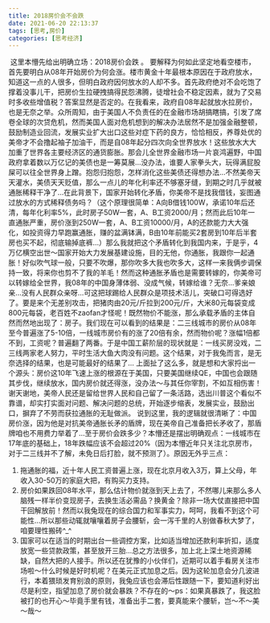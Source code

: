 ```yaml
---
title: 2018房价会不会跌
date: 2021-06-20 22:13:37
tags: [思考,房价]
categories: [思考经济]
---
```


​       这里本懵先给出明确立场：2018房价会跌<!-- more --> 。
​       要解释为何如此坚定地看空楼市，首先要明白从08年开始房价为何会涨。楼市黄金十年最根本原因在于政府放水，知道这一点的人很多，但明白政府因何放水的人却不多。首先政府绝对不会吃饱了撑着没事儿干，把房价生拉硬拽搞得民怨沸腾，徒增社会不稳定因素，就为了交易时多收些增值税？答案显然是否定的。在我看来，政府自08年起就放水拉房价，也是无奈之举。
​        众所周知，由于美国人不负责任的在金融市场胡搞瞎搞，引发了席卷全球的次贷危机，然而美国人面对危机想到的解决办法居然不是加强金融整顿，鼓励制造业回流，发展实业扩大出口这些对症下药的良方，恰恰相反，养尊处优的美帝才不会撸起袖子加油干，而是自08年起分四次向全世界放水！这些放水大大加重了世界各主要经济区的通货膨胀。那会儿全世界金融市场一片哀鸿遍野，中国政府拿着数以万亿记的美债也是一筹莫展…没办法，谁要人家拳头大，玩得满屁股屎可以往全世界身上蹭。抱怨归抱怨，怎样消化这些美债还得想办法…不然美帝天天灌水，美债天天贬值，那么一点儿的年化利率还不够塞牙缝，到期之时几乎就被通胀稀释干净了…
​        在此背景下，国家开始转化矛盾，你美帝不是找我借钱，妄图通过放水的方式稀释债务吗？（这个原理很简单：A向B借钱100W，承诺10年后还清，每年化利率5%，此时房子50W一套，A、B工资2000/月；然而此后10年一直通胀严重，房价涨到250W一套，A、B工资10000/月，A的还款能力大大强化，如投资得力早跑赢通胀，赚的盆满钵满，B由10年前能买2套房到10年后半套房也买不起，彻底输掉底裤…）那么我就把这个矛盾转化到我国内来，于是乎，4万亿横空出世～国家开始大力发展基建设施，目的无他，你通胀，我跟你一起通胀！好似吹气球一般，只要不吹爆，那你吹多大我也吹多大，这样一来我俩步调保持一致，将来你也剪不了我的羊毛！
​        然而这种通胀矛盾也是需要转嫁的，你美帝可以转嫁给全世界，我08年的中国身薄体弱、没成气候，转嫁给谁？无奈…爹亲娘亲…没有人民群众亲呀…可这把球踢给人民群众是项技术活儿，突破口可得选好了。要是来个无差别攻击，把猪肉由20元/斤拉到200元/斤，大米80元每袋变成800元每袋，老百姓不zaofan才怪呢！既然物价不能涨，那么承载矛盾的主体自然而然地出现了：房子。我们现在可以看到的结果是：二三线城市的房价从08年至今普遍涨了5-10倍，一线城市房价有的涨了20倍有余，然而物价呢？涨幅1倍都不到，工资呢？普遍翻了两番。于是中国工薪阶层的现状就是：一线买房没戏，二三线两家老人努力，平时生活大鱼大肉没有问题。这个结果，对于我兔而言，是无奈选择的结果，也是可能最好的结果了…
上面扯了这么多，就是想和大家捋出一个源头：房价这10年飞速上涨的根源在于美国，只要美国继续QE，中国也会跟随其步伐，继续放水，国内房价就还得涨，没办法～与其任你宰割，不如互相伤害！
谢天谢地，美帝人民还是留给世界人民和自己留了一条活路，选出川普这个看似不靠谱，却实打实面对问题、解决问题的总统，开始逐步缩表，发展实业，鼓励出口，摒弃了不劳而获拉通胀的无耻做派。
说到这里，我的逻辑就很清晰了：中国房价涨，因为他是对抗美帝通胀长矛的盾牌，现在美帝自己准备把长矛收了，那盾牌咱也不用费力举着了…
​       至于房价会跌多少？本懵还是摆出明确观点：一线城市在17年底的基础上，18年跌幅应该不会超过20%（因为本懵近年只关注北京房市，对于二三线并不了解，未免日后打脸，就不预测了）。原因无外乎三点：

1. 拖通胀的福，近十年人民工资普遍上涨，现在北京月收入3万，算上父母，年收入30-50万的家庭大把，有购买力支持。
2. 房价如果跌回08年水平，那么估计物价就涨到天上去了，不然哪儿来那么多人脑残一样半价变现房子，去换生活必需品？换黄金？除非一场大仗直接把中国干回解放前！然而以我兔现在的综合国力和军事实力，呵呵，我看不到这个可能性…所以那些动辄就嚷嚷着房子会腰斩，会一泻千里的人别做春秋大梦了，咱要理性搬砖^_^
3. 国家可以在适当的时期出台一些调控方案，比如适当增加还款利率折扣，适度放宽一些贷款政策，甚至放开三胎…总之方法很多，加上北上深土地资源稀缺，自然大把的人接手。
   ​     所以还在犹豫的小伙伴们，近期可以着手看房关注市场啦～什么时候是好时机呢？在美元正式加息之后。因为这轮加息会分几波进行，本着猥琐发育别浪的原则，我兔应该也会滞后性跟随一下，要知道利好出尽是利空，指望加息了房价就会暴跌？不存在的～
   ​     ps：如果真暴跌了，我这脸被打的也开心～毕竟手里有钱，准备出手二套，要真能来个腰斩，岂～不～美～哉～